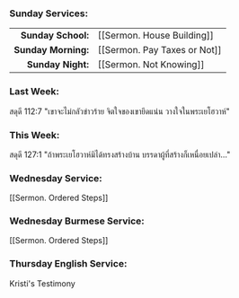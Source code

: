 ### Sunday Services:
| | |
| --:|:-- |
| **Sunday School:**  | [[Sermon. House Building]] |
| **Sunday Morning:** | [[Sermon. Pay Taxes or Not]] |
| **Sunday Night:**   | [[Sermon. Not Knowing]] |
### Last Week: 
สดุดี 112:7 "เขาจะไม่กลัวข่าวร้าย จิตใจของเขายึดแน่น วางใจในพระเยโฮวาห์"
### This Week:
สดุดี 127:1 "ถ้าพระเยโฮวาห์มิได้ทรงสร้างบ้าน บรรดาผู้ที่สร้างก็เหนื่อยเปล่า..."
### Wednesday Service:
[[Sermon. Ordered Steps]]
### Wednesday Burmese Service:
[[Sermon. Ordered Steps]]
### Thursday English Service:
Kristi's Testimony